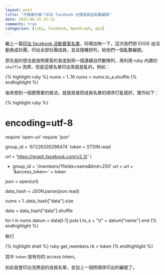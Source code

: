 ```yaml
---
layout: post
title: "今晚誰作東？印出 facebook 社團成員並亂數編號"
date: 2015-06-25 15:22
comments: true
categories: [ruby, facebook, OpenGraph, api]
---
```

繼上一篇[印出 facebook 活動賓客名單](http://blog.ponan.li/post/2015/06/25/get-facebook-event-attendees-with-opengraph-api "誰來晚餐？印出 facebook 活動賓客名單")，同場加映一下，這次我們把 EDGE 由活動換成社團，印出全部社團成員，並且隨機排列，給他們一個亂數編號。

原先我的想法是按照賓客的長度創照一個連續自然數陣列，再利用 ruby 內建的 `shuffle` 洗牌，但是這樣名單印出來就是亂的。例如：

{% highlight ruby %}
nums = 1..16
nums = nums.to_a.shuffle
{% endhighlight %}

後來想到一個更簡單的做法，就是直接把成員名單的順序打亂就好。實作如下：

{% highlight ruby %}
# encoding=utf-8
require 'open-uri'
require 'json'

group_id = '67226335296474'
token = STDIN.read

url = 'https://graph.facebook.com/v2.3/' \
+ group_id + '/members/?fields=name&limit=250'
url = url + '&access_token=' + token

json = open(url)

data_hash = JSON.parse(json.read)

nums = 1..data_hash["data"].size

data = data_hash["data"].shuffle

for t in nums
	datum = data[t-1]
	puts t.to_s + "\t" + datum["name"]
end
{% endhighlight %}

執行

{% highlight shell %}
ruby get_members.rb < token
{% endhighlight %}

其中 `token` 放有你的 access token。

如此就會印出洗牌過的成員名單，並加上一個照順序印出的編號了。
